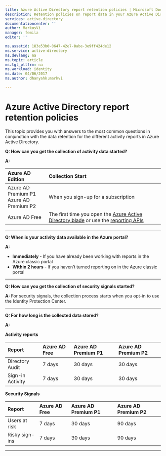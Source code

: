 ```yaml
---
title: Azure Active Directory report retention policies | Microsoft Docs
description: Retention policies on report data in your Azure Active Directory
services: active-directory
documentationcenter: ''
author: MarkusVi
manager: femila
editor: ''

ms.assetid: 183e53b0-0647-42e7-8abe-3e9ff424de12
ms.service: active-directory
ms.devlang: na
ms.topic: article
ms.tgt_pltfrm: na
ms.workload: identity
ms.date: 04/06/2017
ms.author: dhanyahk;markvi

---
```

# Azure Active Directory report retention policies


This topic provides you with answers to the most common questions in conjunction with the data retention for the different activity reports in Azure Active Directory. 

**Q: How can you get the collection of activity data started?**

**A:**

| Azure AD Edition | Collection Start |
| :--              | :--   |
| Azure AD Premium P1 <br /> Azure AD Premium P2 | When you sign-up for a subscription |
| Azure AD Free | The first time you open the [Azure Active Directory blade](https://ms.portal.azure.com/#blade/Microsoft_AAD_IAM/ActiveDirectoryMenuBlade/Overview) or use the [reporting APIs](https://aka.ms/aadreports)  |

---
**Q: When is your activity data available in the Azure portal?**

**A:**

- **Immediately** - If you have already been working with reports in the Azure classic portal
- **Within 2 hours** - If you haven’t turned reporting on  in the Azure classic portal

---
**Q: How can you get the collection of security signals started?**  

**A:** For security signals, the collection process starts when you opt-in to use the Identity Protection Center. 


---
**Q: For how long is the collected data stored?**

**A:**

**Activity reports**	

| Report                 | Azure AD Free | Azure AD Premium P1 | Azure AD Premium P2 |
| :--                    | :--           | :--                 | :--                 |
| Directory Audit        | 7 days        | 30 days             | 30 days             |
| Sign-in Activity       | 7 days        | 30 days             | 30 days             |

**Security Signals**

| Report         | Azure AD Free | Azure AD Premium P1 | Azure AD Premium P2 |
| :--            | :--           | :--                 | :--                 |
| Users at risk  | 7 days        | 30 days             | 90 days             |
| Risky sign-ins | 7 days        | 30 days             | 90 days             |

---